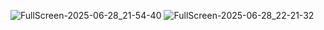![FullScreen-2025-06-28_21-54-40](https://github.com/user-attachments/assets/252235d1-3863-41fb-a95f-d6019b1843d8)
![FullScreen-2025-06-28_22-21-32](https://github.com/user-attachments/assets/ea8ecf11-4ef1-4025-9a63-8c65d203b01f)



